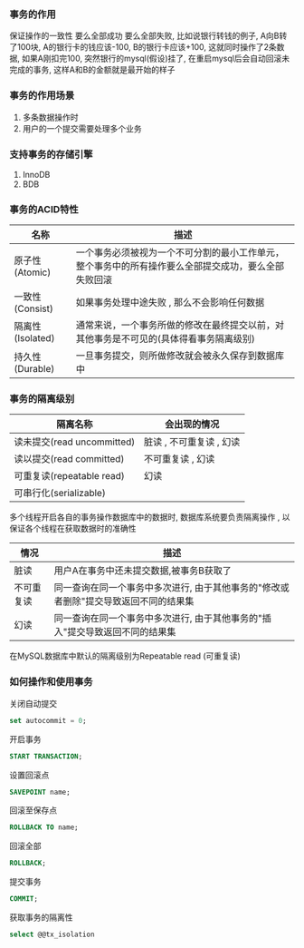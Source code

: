 ### 事务的作用
保证操作的一致性 要么全部成功 要么全部失败, 比如说银行转钱的例子, A向B转了100块, A的银行卡的钱应该-100, B的银行卡应该+100, 这就同时操作了2条数据, 如果A刚扣完100, 突然银行的mysql(假设)挂了, 在重启mysql后会自动回滚未完成的事务, 这样A和B的金额就是最开始的样子

### 事务的作用场景
1. 多条数据操作时
2. 用户的一个提交需要处理多个业务


### 支持事务的存储引擎
1. InnoDB
2. BDB

### 事务的ACID特性
|名称|描述|
|---|---|
|原子性(Atomic)|一个事务必须被视为一个不可分割的最小工作单元，整个事务中的所有操作要么全部提交成功，要么全部失败回滚|
|一致性(Consist)|如果事务处理中途失败 , 那么不会影响任何数据|
|隔离性(Isolated)|通常来说，一个事务所做的修改在最终提交以前，对其他事务是不可见的(具体得看事务隔离级别)|
|持久性(Durable)|一旦事务提交，则所做修改就会被永久保存到数据库中|

### 事务的隔离级别
|隔离名称|会出现的情况|
|---|---|
|读未提交(read uncommitted)|脏读 , 不可重复读 , 幻读|
|读以提交(read committed)|不可重复读 , 幻读|
|可重复读(repeatable read)|幻读|
|可串行化(serializable)||
多个线程开启各自的事务操作数据库中的数据时, 数据库系统要负责隔离操作 , 以保证各个线程在获取数据时的准确性
<br>

|情况|描述|
|---|---|
|脏读|用户A在事务中还未提交数据,被事务B获取了|
|不可重复读|同一查询在同一个事务中多次进行, 由于其他事务的"修改或者删除"提交导致返回不同的结果集|
|幻读|同一查询在同一个事务中多次进行, 由于其他事务的"插入"提交导致返回不同的结果集|

在MySQL数据库中默认的隔离级别为Repeatable read (可重复读)
### 如何操作和使用事务
关闭自动提交
```sql
set autocommit = 0;
```

开启事务
```sql
START TRANSACTION;
```

设置回滚点
```sql
SAVEPOINT name;
```

回滚至保存点
```sql
ROLLBACK TO name;
```

回滚全部
```sql
ROLLBACK;
```

提交事务
```sql
COMMIT;
```

获取事务的隔离性
```sql
select @@tx_isolation
```





